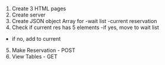 1. Create 3 HTML pages
2. Create server
3. Create JSON object Array for 
-wait list 
-current reservation  
4. Check if current res has 5 elements
-if yes, move to wait list
- if no, add to current

5. Make Reservation - POST
6. View Tables - GET
